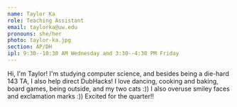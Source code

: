 ```yaml
---
name: Taylor Ka
role: Teaching Assistant
email: taylorka@uw.edu
pronouns: she/her
photo: taylor-ka.jpg
section: AP/DH
ipl: 9:30--10:30 AM Wednesday and 3:30--4:30 PM Friday
---
```


Hi, I'm Taylor! I'm studying computer science, and besides being a die-hard 143 TA, I also help direct DubHacks! I love dancing, cooking and baking, board games, being outside, and my two cats :)) I also overuse smiley faces and exclamation marks :)) Excited for the quarter!!
